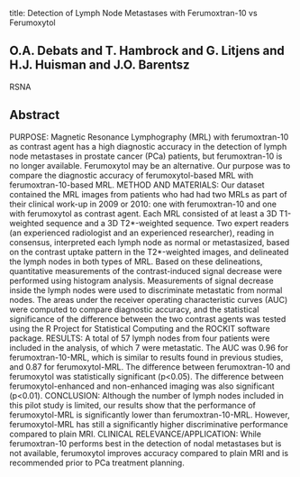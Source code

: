title: Detection of Lymph Node Metastases with Ferumoxtran-10 vs Ferumoxytol

## O.A. Debats and T. Hambrock and G. Litjens and H.J. Huisman and J.O. Barentsz
RSNA


## Abstract
PURPOSE: Magnetic Resonance Lymphography (MRL) with ferumoxtran-10 as contrast agent has a high diagnostic accuracy in the detection of lymph node metastases in prostate cancer (PCa) patients, but ferumoxtran-10 is no longer available. Ferumoxytol may be an alternative. Our purpose was to compare the diagnostic accuracy of ferumoxytol-based MRL with ferumoxtran-10-based MRL. METHOD AND MATERIALS: Our dataset contained the MRL images from patients who had had two MRLs as part of their clinical work-up in 2009 or 2010: one with ferumoxtran-10 and one with ferumoxytol as contrast agent. Each MRL consisted of at least a 3D T1-weighted sequence and a 3D T2*-weighted sequence. Two expert readers (an experienced radiologist and an experienced researcher), reading in consensus, interpreted each lymph node as normal or metastasized, based on the contrast uptake pattern in the T2*-weighted images, and delineated the lymph nodes in both types of MRL. Based on these delineations, quantitative measurements of the contrast-induced signal decrease were performed using histogram analysis. Measurements of signal decrease inside the lymph nodes were used to discriminate metastatic from normal nodes. The areas under the receiver operating characteristic curves (AUC) were computed to compare diagnostic accuracy, and the statistical significance of the difference between the two contrast agents was tested using the R Project for Statistical Computing and the ROCKIT software package. RESULTS: A total of 57 lymph nodes from four patients were included in the analysis, of which 7 were metastatic. The AUC was 0.96 for ferumoxtran-10-MRL, which is similar to results found in previous studies, and 0.87 for ferumoxytol-MRL. The difference between ferumoxtran-10 and ferumoxytol was statistically significant (p<0.05). The difference between ferumoxytol-enhanced and non-enhanced imaging was also significant (p<0.01). CONCLUSION: Although the number of lymph nodes included in this pilot study is limited, our results show that the performance of ferumoxytol-MRL is significantly lower than ferumoxtran-10-MRL. However, ferumoxytol-MRL has still a significantly higher discriminative performance compared to plain MRI. CLINICAL RELEVANCE/APPLICATION: While ferumoxtran-10 performs best in the detection of nodal metastases but is not available, ferumoxytol improves accuracy compared to plain MRI and is recommended prior to PCa treatment planning.

